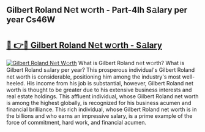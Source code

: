 ## Gilbert Roland N𝚎t w𝚘rth - Part-4Ih S𝚊lary per year Cs46W

# <h2><a href="http://gc2twz.nevu.top/?p=Gilbert+Roland">🔗 👉🔴 Gilbert Roland N𝚎t w𝚘rth - S𝚊lary</a></h2>

[![Gilbert Roland N𝚎t W𝚘rth](https://i.imgur.com/Oavwk0R.jpeg)](http://gc2twz.nevu.top/?p=Gilbert+Roland)
What is Gilbert Roland n𝚎t w𝚘rth? What is Gilbert Roland s𝚊lary per year?
This prosperous individual's Gilbert Roland net worth is considerable, positioning him among the industry's most well-heeled. His income from his job is substantial, however, Gilbert Roland net worth is thought to be greater due to his extensive business interests and real estate holdings. This affluent individual, whose Gilbert Roland net worth is among the highest globally, is recognized for his business acumen and financial brilliance. This rich individual, whose Gilbert Roland net worth is in the billions and who earns an impressive salary, is a prime example of the force of commitment, hard work, and financial acumen.
